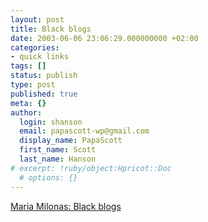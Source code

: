 ```yaml
---
layout: post
title: Black blogs
date: 2003-06-06 23:06:29.000000000 +02:00
categories:
- quick links
tags: []
status: publish
type: post
published: true
meta: {}
author:
  login: shanson
  email: papascott-wp@gmail.com
  display_name: PapaScott
  first_name: Scott
  last_name: Hanson
# excerpt: !ruby/object:Hpricot::Doc
  # options: {}
---
```

<p><a title="Teachers want a dead girl's blog to be closed" href="http://jej.notatnik.net/blog/001006.html#1006">Maria Milonas: Black blogs</a></p>
